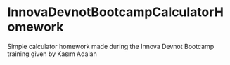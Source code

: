 # InnovaDevnotBootcampCalculatorHomework
Simple calculator homework made during the Innova Devnot Bootcamp training given by Kasım Adalan
